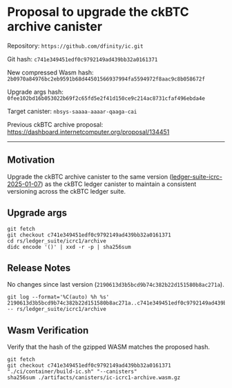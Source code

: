 # Proposal to upgrade the ckBTC archive canister

Repository: `https://github.com/dfinity/ic.git`

Git hash: `c741e349451edf0c9792149ad439bb32a0161371`

New compressed Wasm hash: `2b0970a84976bc2eb9591b68d44501566937994fa5594972f8aac9c8b058672f`

Upgrade args hash: `0fee102bd16b053022b69f2c65fd5e2f41d150ce9c214ac8731cfaf496ebda4e`

Target canister: `nbsys-saaaa-aaaar-qaaga-cai`

Previous ckBTC archive proposal: https://dashboard.internetcomputer.org/proposal/134451

---

## Motivation

Upgrade the ckBTC archive canister to the same version ([ledger-suite-icrc-2025-01-07](https://github.com/dfinity/ic/releases/tag/ledger-suite-icrc-2025-01-07)) as the ckBTC ledger canister to maintain a consistent versioning across the ckBTC ledger suite.

## Upgrade args

```
git fetch
git checkout c741e349451edf0c9792149ad439bb32a0161371
cd rs/ledger_suite/icrc1/archive
didc encode '()' | xxd -r -p | sha256sum
```

## Release Notes

No changes since last version (`2190613d3b5bcd9b74c382b22d151580b8ac271a`).

```
git log --format='%C(auto) %h %s' 2190613d3b5bcd9b74c382b22d151580b8ac271a..c741e349451edf0c9792149ad439bb32a0161371 -- rs/ledger_suite/icrc1/archive
 ```

## Wasm Verification

Verify that the hash of the gzipped WASM matches the proposed hash.

```
git fetch
git checkout c741e349451edf0c9792149ad439bb32a0161371
"./ci/container/build-ic.sh" "--canisters"
sha256sum ./artifacts/canisters/ic-icrc1-archive.wasm.gz
```
